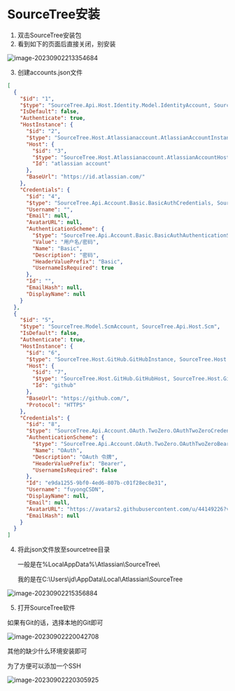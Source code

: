 # SourceTree安装

1. 双击SourceTree安装包
2. 看到如下的页面后直接关闭，别安装

![image-20230902213354684](https://picture-typora-zhangjingqi.oss-cn-beijing.aliyuncs.com/image-20230902213354684.png)

3. 创建accounts.json文件

```json
[
  {
    "$id": "1",
    "$type": "SourceTree.Api.Host.Identity.Model.IdentityAccount, SourceTree.Api.Host.Identity",
    "IsDefault": false,
    "Authenticate": true,
    "HostInstance": {
      "$id": "2",
      "$type": "SourceTree.Host.Atlassianaccount.AtlassianAccountInstance, SourceTree.Host.AtlassianAccount",
      "Host": {
        "$id": "3",
        "$type": "SourceTree.Host.Atlassianaccount.AtlassianAccountHost, SourceTree.Host.AtlassianAccount",
        "Id": "atlassian account"
      },
      "BaseUrl": "https://id.atlassian.com/"
    },
    "Credentials": {
      "$id": "4",
      "$type": "SourceTree.Api.Account.Basic.BasicAuthCredentials, SourceTree.Api.Account.Basic",
      "Username": "",
      "Email": null,
      "AvatarURL": null,
      "AuthenticationScheme": {
        "$type": "SourceTree.Api.Account.Basic.BasicAuthAuthenticationScheme, SourceTree.Api.Account.Basic",
        "Value": "用户名/密码",
        "Name": "Basic",
        "Description": "密码",
        "HeaderValuePrefix": "Basic",
        "UsernameIsRequired": true
      },
      "Id": "",
      "EmailHash": null,
      "DisplayName": null
    }
  },
  {
    "$id": "5",
    "$type": "SourceTree.Model.ScmAccount, SourceTree.Api.Host.Scm",
    "IsDefault": false,
    "Authenticate": true,
    "HostInstance": {
      "$id": "6",
      "$type": "SourceTree.Host.GitHub.GitHubInstance, SourceTree.Host.GitHub",
      "Host": {
        "$id": "7",
        "$type": "SourceTree.Host.GitHub.GitHubHost, SourceTree.Host.GitHub",
        "Id": "github"
      },
      "BaseUrl": "https://github.com/",
      "Protocol": "HTTPS"
    },
    "Credentials": {
      "$id": "8",
      "$type": "SourceTree.Api.Account.OAuth.TwoZero.OAuthTwoZeroCredentials, SourceTree.Api.Account.OAuth.TwoZero",
      "AuthenticationScheme": {
        "$type": "SourceTree.Api.Account.OAuth.TwoZero.OAuthTwoZeroBearerAuthenticationScheme, SourceTree.Api.Account.OAuth.TwoZero",
        "Name": "OAuth",
        "Description": "OAuth 令牌",
        "HeaderValuePrefix": "Bearer",
        "UsernameIsRequired": false
      },
      "Id": "e9da1255-9bf0-4ed6-807b-c01f28ec8e31",
      "Username": "fuyongCSDN",
      "DisplayName": null,
      "Email": null,
      "AvatarURL": "https://avatars2.githubusercontent.com/u/44149226?v=4",
      "EmailHash": null
    }
  }
]
```

4. 将此json文件放至sourcetree目录

   一般是在%LocalAppData%\Atlassian\SourceTree\ 

   我的是在C:\Users\jd\AppData\Local\Atlassian\SourceTree

![image-20230902215356884](https://picture-typora-zhangjingqi.oss-cn-beijing.aliyuncs.com/image-20230902215356884.png)



5. 打开SourceTree软件

如果有Git的话，选择本地的Git即可

![image-20230902220042708](https://picture-typora-zhangjingqi.oss-cn-beijing.aliyuncs.com/image-20230902220042708.png)

其他的缺少什么环境安装即可

为了方便可以添加一个SSH

![image-20230902220305925](https://picture-typora-zhangjingqi.oss-cn-beijing.aliyuncs.com/image-20230902220305925.png)
